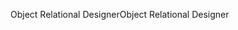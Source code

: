 <span data-ttu-id="723b6-101">Object Relational Designer</span><span class="sxs-lookup"><span data-stu-id="723b6-101">Object Relational Designer</span></span>